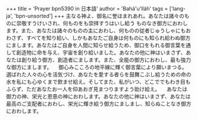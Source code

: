 +++
title = 'Prayer bpn5390 in 日本語'
author = 'Bahá'u'lláh'
tags = ['lang-ja', 'bpn-unsorted']
+++
主なる神よ、御名に誉ほまれあれ。あなたは諸々のものに崇敬すうけいされ、何ものをも崇拝すうはいし給う
ものなき御方におわします。また、あなたは諸々のものの主におわし、何ものの従者じゅうしゃにもおわさず、すべてを知り給い、しかもあなたご自身は何ものにも知られ給わぬ御方にまします。あなたはご自身を人間に知らせ給うため、御口をもれる御言葉を通して創造物に命を与え、宇宙を創り給いました。あなたの他に神はいまさず、あなたは創り給う御方、創造者にまします。また、全能の御方におわし、最も強力な御方にまします。
　御心みこころの地平線に輝く御言葉により願いまつる。選ばれた人々の心を活気づけ、あなたを愛する者らを鼓舞こぶし給うための命の水を私にも心ゆくまで飲ませ給え。そしてまた、私がいつ、どこででもわき目もふらず、ただあなたお一人を仰あおぎ見まつりますよう助け給え。
　あなたは御力の神、栄光と恩恵の神におわします。あなたの他に神はいまさず、あなたは最高のご支配者におわし、栄光に輝き給う御方にましまし、知らぬことなき御方におわします。
